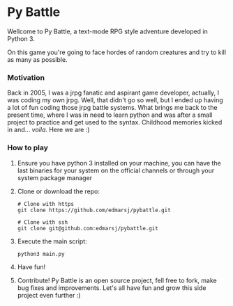 # Py Battle

Wellcome to Py Battle, a text-mode RPG style adventure developed in Python 3.

On this game you're going to face hordes of random creatures and try to kill as many as possible. 

### Motivation
Back in 2005, I was a jrpg fanatic and aspirant game developer, actually, I was coding my own jrpg. 
Well, that didn't go so well, but I ended up having a lot of fun coding those jrpg battle systems. 
What brings me back to the present time, where I was in need to learn python and was after a small project to practice and get used to the syntax. 
Childhood memories kicked in and... _voila_. Here we are :)

### How to play
1. Ensure you have python 3 installed on your machine, you can have the last binaries for your system on the official channels or through your system package manager

2. Clone or download the repo:
    ```
    # Clone with https
    git clone https://github.com/edmarsj/pybattle.git

    # Clone with ssh
    git clone git@github.com:edmarsj/pybattle.git
    ```
3. Execute the main script:
    ```
    python3 main.py
    ```
4. Have fun!
5. Contribute!
    Py Battle is an open source project, fell free to fork, make bug fixes and improvements. Let's all have fun and grow this side project even further :)